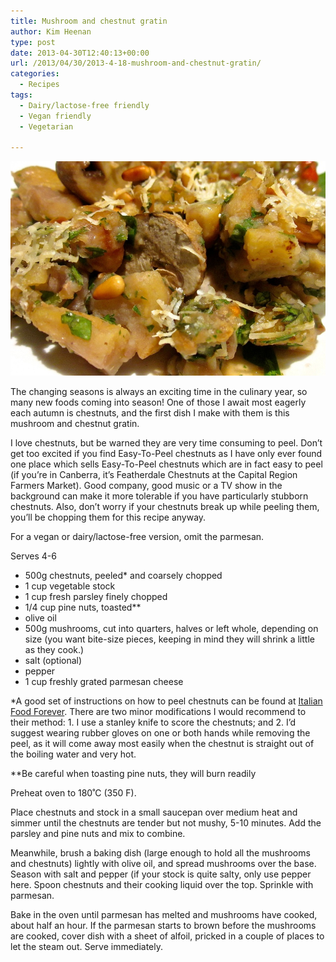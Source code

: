 ```yaml
---
title: Mushroom and chestnut gratin
author: Kim Heenan
type: post
date: 2013-04-30T12:40:13+00:00
url: /2013/04/30/2013-4-18-mushroom-and-chestnut-gratin/
categories:
  - Recipes
tags:
  - Dairy/lactose-free friendly
  - Vegan friendly
  - Vegetarian

---
```


![](mushroom-chestnut-gratin.jpg)

The changing seasons is always an exciting time in the culinary year, so many new foods coming into season! One of those I await most eagerly each autumn is chestnuts, and the first dish I make with them is this mushroom and chestnut gratin.

<!--more-->

I love chestnuts, but be warned they are very time consuming to peel. Don’t get too excited if you find Easy-To-Peel chestnuts as I have only ever found one place which sells Easy-To-Peel chestnuts which are in fact easy to peel (if you’re in Canberra, it’s Featherdale Chestnuts at the Capital Region Farmers Market). Good company, good music or a TV show in the background can make it more tolerable if you have particularly stubborn chestnuts. Also, don’t worry if your chestnuts break up while peeling them, you’ll be chopping them for this recipe anyway.

For a vegan or dairy/lactose-free version, omit the parmesan.

Serves 4-6

  * 500g chestnuts, peeled* and coarsely chopped
  * 1 cup vegetable stock
  * 1 cup fresh parsley finely chopped
  * 1/4 cup pine nuts, toasted**
  * olive oil
  * 500g mushrooms, cut into quarters, halves or left whole, depending on size (you want bite-size pieces, keeping in mind they will shrink a little as they cook.)
  * salt (optional)
  * pepper
  * 1 cup freshly grated parmesan cheese

*A good set of instructions on how to peel chestnuts can be found at [Italian Food Forever][peel-a-chestnut]. There are two minor modifications I would recommend to their method: 1. I use a stanley knife to score the chestnuts; and 2. I’d suggest wearing rubber gloves on one or both hands while removing the peel, as it will come away most easily when the chestnut is straight out of the boiling water and very hot.

**Be careful when toasting pine nuts, they will burn readily

Preheat oven to 180˚C (350 F). 

Place chestnuts and stock in a small saucepan over medium heat and simmer until the chestnuts are tender but not mushy, 5-10 minutes. Add the parsley and pine nuts and mix to combine.

Meanwhile, brush a baking dish (large enough to hold all the mushrooms and chestnuts) lightly with olive oil, and spread mushrooms over the base. Season with salt and pepper (if your stock is quite salty, only use pepper here. Spoon chestnuts and their cooking liquid over the top. Sprinkle with parmesan.

Bake in the oven until parmesan has melted and mushrooms have cooked, about half an hour. If the parmesan starts to brown before the mushrooms are cooked, cover dish with a sheet of alfoil, pricked in a couple of places to let the steam out. Serve immediately.

 [peel-a-chestnut]: http://www.italianfoodforever.com/2009/11/how-to-peel-a-chestnut/